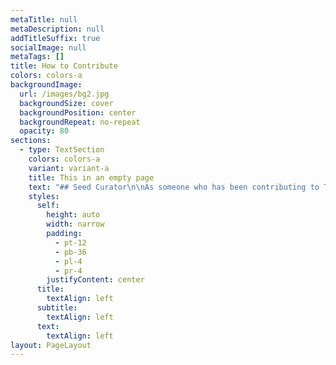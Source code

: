 ```yaml
---
metaTitle: null
metaDescription: null
addTitleSuffix: true
socialImage: null
metaTags: []
title: How to Contribute
colors: colors-a
backgroundImage:
  url: /images/bg2.jpg
  backgroundSize: cover
  backgroundPosition: center
  backgroundRepeat: no-repeat
  opacity: 80
sections:
  - type: TextSection
    colors: colors-a
    variant: variant-a
    title: This in an empty page
    text: "## Seed Curator\n\nAs someone who has been contributing to Token Engineering in its transdisciplinary fields, you can choose to contribute by sharing your expertise with our Library learners. To start curating:\n\n1.  **Decide where you would like to\_**[**focus your curation on**](https://www.notion.so/75e39842479c4da9b2519f75af484592)**:**\n\n    a. You can choose which petal/area of the crypto-economic flower.\n\n    b. You can create an original curation focus, with an underlying principle or theory that links together several crypto-economic patterns or disciplines.\n\n![](https://s3-us-west-2.amazonaws.com/secure.notion-static.com/1ad152b6-19bd-4872-8bf5-f5e84c80efcb/ExG8RtAWYAAskct.jpeg)\n\n[Cryptoeconomics Foundations Paper](https://epub.wu.ac.at/7309/8/Foundations%20of%20Cryptoeconomic%20Systems.pdf), by S. Voshmigr and M. Zargham\n\n1.  **Add resources directly related to the area you have chosen.** These could be academic papers, blog posts, excerpts from books, videos etc.\n\na. You can choose to add your own content.\n\nb. You can also choose to add others’ content.\n\nFor both a and b, we encourage that you include a curator’s explanation on why you think those resources are important. Try to keep the number of your resources chosen between 5 and 10 (we know, it’ll be hard!).\n\n1.  If you are already leading a **learning session** within your online groups which you think may be a great addition for the library’s goal and a great resource for all token engineers, please **add it on the\_**[**library learning calendar**](https://www.notion.so/62f92f29e6264f4889070c91eac44852).\n\n4.\_**Save your seed curation. You are one of the first!**\n\n*   Community Curator\n\n    If you’re relatively new to Token Engineering, you can still become a curator. To start curating:\n\n    1.  **Choose an area of focus from the Seed Curations.**\n\n\n\n    1.  **Read through the material**, and **share your feedback** in the comments section of the focus you have chosen. This helps our Seed Curators clarify the ideas they are trying to communicate in a manner that is easily understandable by people of all technical levels.\n\n*   Ethics Participatory Research\n\n*   Omega Working Group\n\n*   Token Engineering Advisor\n\n*   Omega Bounties\n\nBecome part of focus groups that hold bi-weekly sensema\n\n1- **As a seed curator** (i.e. someone who has been contributing to Token Engineering in its transdisciplinary fields)\n\nThe resources you pick and annotations you provide are immensely valuable to see the connection and how we came to call this Token Engineering\n\nYou might pick a petal of the cryptoeconomics flower, or create a unique curation that tags the resources into one or more of the cryptoeconomic patterns.\n\nFeel free to share resources that helped shape your transdisciplinary stance in Token Engineering, and how it has helped to make sense of this paradigm shifts.\n\n2- **As community curator** (i.e. someone relatively new to Token Engineering)\n\n```\n...\n\n```\n\n3- **Design** logos, images for the library. (can be in dework bounties)\n\n4- Or **anything** you believe that can benefit our community. (can be in dework bounties)\n\n*\n\n\\<aside>\n\U0001F511 You can take a look at Library Dashboard to find already existing tasks that are suitable to your abilities and interests → [TE Consilience Library Dashboard](https://www.notion.so/TE-Consilience-Library-Dashboard-6b289f5a29f24b598fe403d052f08c5c)\n\n\\</aside>\n"
    styles:
      self:
        height: auto
        width: narrow
        padding:
          - pt-12
          - pb-36
          - pl-4
          - pr-4
        justifyContent: center
      title:
        textAlign: left
      subtitle:
        textAlign: left
      text:
        textAlign: left
layout: PageLayout
---
```

